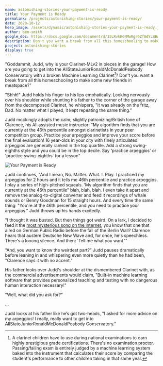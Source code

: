 ```yaml
---
name: astonishing-stories-your-payment-is-ready
title: Your Payment is Ready
permalink: /projects/astonishing-stories/your-payment-is-ready/
date: 2020-10-12
hero_image: /assets/dynamic/astonishing-stories-your-payment-is-ready.jpg
author: ben-smith
google_doc: https://docs.google.com/document/d/15LRvkKeNMwRgr6Zf8dYLBBAqhpBxIyLP_WBE16H-PCg/edit
description: Don't you want a break from all this homeschooling to make some new friends in meatspace?
project: astonishing-stories
display: true
---
```

"Goddammit, Judd, why is your Clarinet-MLv2 in pieces in the garage! How are you going to get into the AllStateJuniorRonaldMcDonaldPeabody Conservatory with a broken Machine Learning Clarinet[^1]? Don't you want a break from all this homeschooling to make some new friends in meatspace?”

"Shhh!" Judd holds his finger to his lips emphatically. Looking nervously over his shoulder while shunting his father to the corner of the garage away from the decomposed Clarinet, he whispers, "It was already on the fritz, Dad. No matter what I played, it kept repeating the same thing.”

Judd mockingly adopts the calm, slightly patronizing/British tone of Clarence, his AI-assisted music instructor:  “My algorithm finds that you are currently at the 46th percentile amongst clarinetists in your peer competition group. Practice your arpeggios and improve your score before the final evaluation! 16 year-olds in your city with finely articulated arpeggios are generally ranked in the top quartile. Add a strong swing-eighths style and you could be in the top decile. Say 'practice arpeggios' or 'practice swing-eighths' for a lesson”

<img
  src="{{ page.hero_image }}"
  alt="Your Payment is Ready"
  class="fn mw-100 fr-m ml4-m mr2-m mt1-m mb2-m mw5-m fr-l ml4-l mr1-l mt2-l mb2-l mw6-l" />

Judd continues, "And I mean, No. Matter. What. I. Play. I practiced my arpeggios for 2 hours and it tells me 46th percentile and practice arpeggios. I play a series of high-pitched squeals. 'My algorithm finds that you are currently at the 46th percentile" blah, blah, blah. I even take it apart and remove the analog-to-digital converter and feed it recordings of whale sounds or Benny Goodman for 15 straight hours. And every time the same thing: "You're at the 46th percentile, and you need to practice your arpeggios." Judd throws up his hands excitedly.  

"I thought it was busted. But then things got weird. On a lark, I decided to feed it the [most mysterious song on the internet](https://www.rollingstone.com/music/music-features/most-mysterious-song-on-the-internet-885106/), you know that one that aired on German Public Radio before the fall of the Berlin Wall? Clarence hears that austere Deutsche New Wave and, for once, he's speechless. There's a looong silence. And then: 'Tell me what you want.'"

“And, you want to know the weirdest part?” Judd pauses dramatically before leaning in and whispering even more quietly than he had been, "Clarence says it with no accent."

His father looks over Judd's shoulder at the dismembered Clarinet with, as the commercial advertisements would claim, "Built-in machine learning software that provides personalized teaching and testing with no dangerous human interaction necessary!"

"Well, what did you ask for?"

...

Judd looks at his father like he’s got two-heads, "I asked for more advice on my arpeggios! I really, really want to get into AllStateJuniorRonaldMcDonaldPeabody Conservatory."

[^1]: A clarinet children have to use during national examinations to earn highly prestigious grade certifications. There's no examination proctor. Passing/failing exam is entirely judged by a machine learning system baked into the instrument that calculates their score by comparing the student's performance to other children taking in that same year.

[^2]: **Hygiene 3.0:** A post-pandemic hygiene 3.0 world, where people across all different types of relationships touch each other far less and generally keep a higher level of distance between one another. Personalised biotechnology continues to develop at a rapid rate as triggered by the pandemic, to serve the purpose of maintaining personal health/hygience. Social norms of a disciplinary nature develop around this.

[^3]: **Hyperpersonalised homeschooling kit:** A kit of hyper personalized learning tools based on quantified activity from the previous year. This could be subjects, training for specific activities etc. coincides with increase in homescholling.
